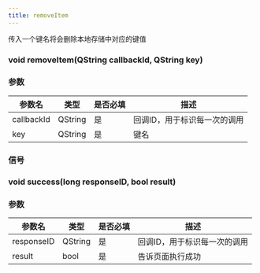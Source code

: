 ```yaml
---
title: removeItem
---
```


传入一个键名将会删除本地存储中对应的键值

### void removeItem(QString callbackId, QString key)
### 参数
| 参数名     | 类型    | 是否必填 | 描述                         |
| ---------- | ------- | -------- | ---------------------------- |
| callbackId | QString | 是       | 回调ID，用于标识每一次的调用 |
| key        | QString | 是       | 键名 |

### 信号
### void success(long responseID, bool result)
### 参数
| 参数名     | 类型    | 是否必填 | 描述                         |
| ---------- | ------- | -------- | ----------------------------  |
| responseID   | QString     | 是       | 回调ID，用于标识每一次的调用       |
| result       | bool    | 是       | 告诉页面执行成功  |